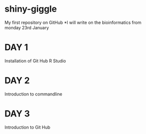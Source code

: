 # shiny-giggle
My first repository on GitHub
*I will write on the bioinformatics from monday 23rd January

# DAY 1
Installation of Git Hub
R Studio

# DAY 2
Introduction to commandline

# DAY 3
Introduction to Git Hub
